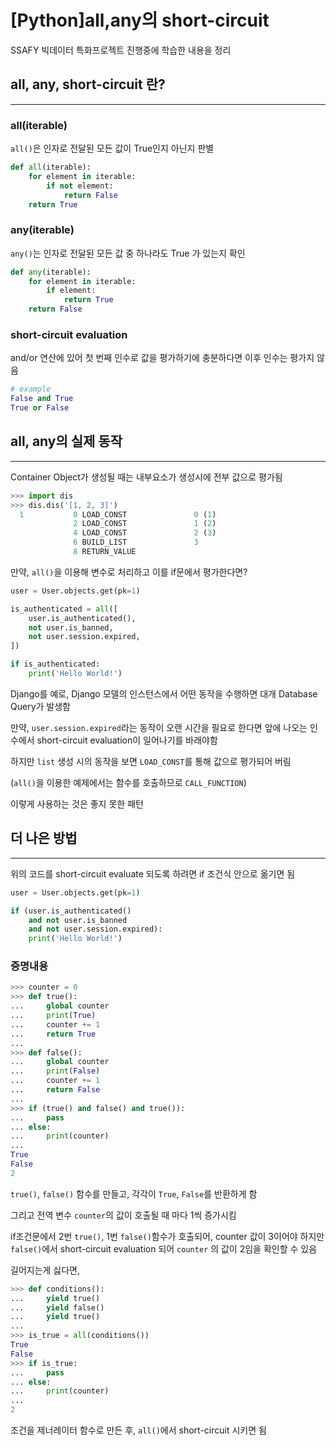 # [Python]all,any의 short-circuit



SSAFY 빅데이터 특화프로젝트 진행중에 학습한 내용을 정리

## all, any, short-circuit 란?

__________

### all(iterable)

`all()`은 인자로 전달된 모든 값이 True인지 아닌지 판별

```python
def all(iterable):
	for element in iterable:
        if not element:
            return False
	return True
```

### any(iterable)

`any()`는 인자로 전달된 모든 값 중 하나라도 True 가 있는지 확인

```python
def any(iterable):
    for element in iterable:
        if element:
            return True
    return False
```

### short-circuit evaluation

and/or 연산에 있어 첫 번째 인수로 값을 평가하기에 충분하다면 이후 인수는 평가지 않음

```python
# example
False and True
True or False
```



## all, any의 실제 동작

_____________

Container Object가 생성될 때는 내부요소가 생성시에 전부 값으로 평가됨

```python
>>> import dis
>>> dis.dis('[1, 2, 3]')
  1           0 LOAD_CONST               0 (1)
              2 LOAD_CONST               1 (2)
              4 LOAD_CONST               2 (3)
              6 BUILD_LIST               3
              8 RETURN_VALUE
```

만약, `all()`을 이용해 변수로 처리하고 이를 if문에서 평가한다면?

```python
user = User.objects.get(pk=1)

is_authenticated = all([
    user.is_authenticated(),
    not user.is_banned,
    not user.session.expired,
])

if is_authenticated:
    print('Hello World!')
```

Django를 예로, Django 모델의 인스턴스에서 어떤 동작을 수행하면 대개 Database Query가 발생함

만약, `user.session.expired`라는 동작이 오랜 시간을 필요로 한다면 앞에 나오는 인수에서 short-circuit evaluation이 일어나기를 바래야함

하지만 `list` 생성 시의 동작을 보면 `LOAD_CONST`를 통해 값으로 평가되어 버림

(`all()`을 이용한 예제에서는 함수를 호출하므로 `CALL_FUNCTION`)

이렇게 사용하는 것은 좋지 못한 패턴



## 더 나은 방법

____________________

위의 코드를 short-circuit evaluate 되도록 하려면 if 조건식 안으로 옮기면 됨

```python
user = User.objects.get(pk=1)

if (user.is_authenticated()
    and not user.is_banned
    and not user.session.expired):
    print('Hello World!')
```

### 증명내용

```python
>>> counter = 0
>>> def true():
...     global counter
...     print(True)
...     counter += 1
...     return True
... 
>>> def false():
...     global counter
...     print(False)
...     counter += 1
...     return False
... 
>>> if (true() and false() and true()):
...     pass
... else:
...     print(counter)
... 
True
False
2  
```

`true()`, `false()` 함수를 만들고, 각각이 `True`, `False`를 반환하게 함

그리고 전역 변수 `counter`의 값이 호출될 때 마다 1씩 증가시킴

if조건문에서 2번 `true()`, 1번 `false()`함수가 호출되어, counter 값이 3이어야 하지만 `false()`에서 short-circuit evaluation 되어 `counter` 의 값이 2임을 확인할 수 있음

길어지는게 싫다면,

```python
>>> def conditions():
...     yield true()
...     yield false()
...     yield true()
... 
>>> is_true = all(conditions())
True
False
>>> if is_true:
...     pass
... else:
...     print(counter)
...
2
```

조건을 제너레이터 함수로 만든 후, `all()`에서 short-circuit 시키면 됨